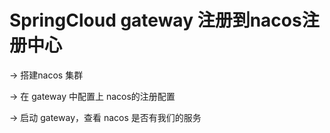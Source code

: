 # SpringCloud gateway 注册到nacos注册中心

-> 搭建nacos 集群

-> 在 gateway 中配置上 nacos的注册配置

-> 启动 gateway，查看 nacos 是否有我们的服务